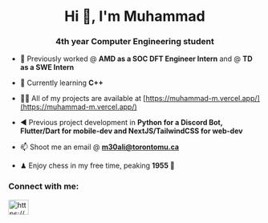 <h1 align="center">Hi 👋, I'm Muhammad</h1>
<h3 align="center">4th year Computer Engineering student</h3>

- 🔭 Previously worked @ **AMD as a SOC DFT Engineer Intern** and @ **TD as a SWE Intern**

- 🌱 Currently learning **C++**

- 👨‍💻 All of my projects are available at [https://muhammad-m.vercel.app/](https://muhammad-m.vercel.app/)

- ◀ Previous project development in **Python for a Discord Bot, Flutter/Dart for mobile-dev and NextJS/TailwindCSS for web-dev**

- 📫 Shoot me an email @ **m30ali@torontomu.ca**

- ♟ Enjoy chess in my free time, peaking **1955 👀**

<h3 align="left">Connect with me:</h3>
<p align="left">
<a href="https://linkedin.com/in/https://www.linkedin.com/in/muhammad-mehdi-ali-8bb5491b6/" target="blank"><img align="center" src="https://raw.githubusercontent.com/rahuldkjain/github-profile-readme-generator/master/src/images/icons/Social/linked-in-alt.svg" alt="https://www.linkedin.com/in/muhammad-mehdi-ali-8bb5491b6/" height="30" width="40" /></a>
</p>
